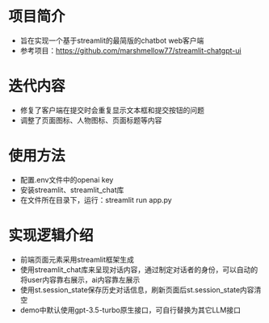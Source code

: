 # 项目简介
- 旨在实现一个基于streamlit的最简版的chatbot web客户端
- 参考项目：https://github.com/marshmellow77/streamlit-chatgpt-ui

# 迭代内容
- 修复了客户端在提交时会重复显示文本框和提交按钮的问题
- 调整了页面图标、人物图标、页面标题等内容

# 使用方法
- 配置.env文件中的openai key
- 安装streamlit、streamlit_chat库
- 在文件所在目录下，运行：streamlit run app.py

# 实现逻辑介绍
- 前端页面元素采用streamlit框架生成
- 使用streamlit_chat库来呈现对话内容，通过制定对话者的身份，可以自动的将user内容靠右展示，ai内容靠左展示
- 使用st.session_state保存历史对话信息，刷新页面后st.session_state内容清空
- demo中默认使用gpt-3.5-turbo原生接口，可自行替换为其它LLM接口